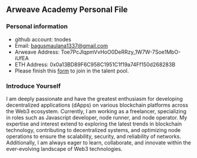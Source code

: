 ## Arweave Academy Personal File

### Personal information

- github account: tnodes
- Email: bagusmaulana1337@gmail.com
- Arweave Address: Toe7PcJlqpmVvHoO0DeRRzy_1W7W-7Soe1MbO-iUfEA
- ETH Address: 0x0a13BD89F6C958C1951C1f19a74Ff150d268283B
- Please finish this [form](https://docs.google.com/forms/d/e/1FAIpQLSfWA5fIIcBgmRppm3jNz5vmf9Mai_QMVil-2pO4r7YKn_Zhtw/viewform?usp=sf_link) to join in the talent pool.

### Introduce Yourself

I am deeply passionate and have the greatest enthusiasm for developing decentralized applications (dApps) on various blockchain platforms across the Web3 ecosystem. Currently, I am working as a freelancer, specializing in roles such as Javascript developer, node runner, and node operator. My expertise and interest extend to exploring the latest trends in blockchain technology, contributing to decentralized systems, and optimizing node operations to ensure the scalability, security, and reliability of networks. Additionally, I am always eager to learn, collaborate, and innovate within the ever-evolving landscape of Web3 technologies.